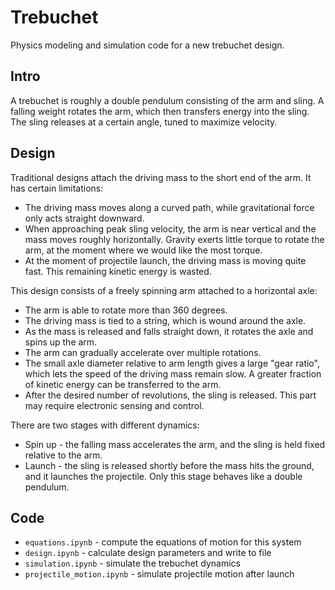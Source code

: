 # Trebuchet
Physics modeling and simulation code for a new trebuchet design.

## Intro
A trebuchet is roughly a double pendulum consisting of the arm and sling. A falling weight rotates the arm, which then transfers energy into the sling. The sling releases at a certain angle, tuned to maximize velocity.

## Design
Traditional designs attach the driving mass to the short end of the arm. It has certain limitations:
- The driving mass moves along a curved path, while gravitational force only acts straight downward.
- When approaching peak sling velocity, the arm is near vertical and the mass moves roughly horizontally. Gravity exerts little torque to rotate the arm, at the moment where we would like the most torque.
- At the moment of projectile launch, the driving mass is moving quite fast. This remaining kinetic energy is wasted.

This design consists of a freely spinning arm attached to a horizontal axle:
- The arm is able to rotate more than 360 degrees.
- The driving mass is tied to a string, which is wound around the axle.
- As the mass is released and falls straight down, it rotates the axle and spins up the arm.
- The arm can gradually accelerate over multiple rotations.
- The small axle diameter relative to arm length gives a large "gear ratio", which lets the speed of the driving mass remain slow. A greater fraction of kinetic energy can be transferred to the arm.
- After the desired number of revolutions, the sling is released. This part may require electronic sensing and control.

There are two stages with different dynamics:
- Spin up - the falling mass accelerates the arm, and the sling is held fixed relative to the arm.
- Launch - the sling is released shortly before the mass hits the ground, and it launches the projectile. Only this stage behaves like a double pendulum.

## Code
- `equations.ipynb` - compute the equations of motion for this system
- `design.ipynb` - calculate design parameters and write to file
- `simulation.ipynb` - simulate the trebuchet dynamics
- `projectile_motion.ipynb` - simulate projectile motion after launch
